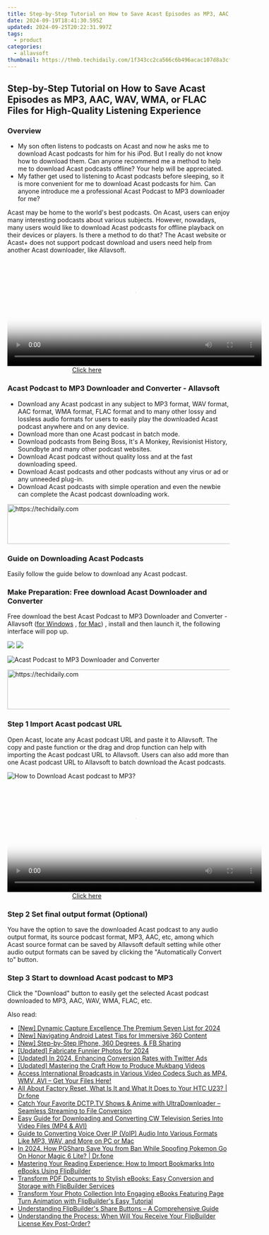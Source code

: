 ```yaml
---
title: Step-by-Step Tutorial on How to Save Acast Episodes as MP3, AAC, WAV, WMA, or FLAC Files for High-Quality Listening Experience
date: 2024-09-19T18:41:30.595Z
updated: 2024-09-25T20:22:31.997Z
tags:
  - product
categories:
  - allavsoft
thumbnail: https://thmb.techidaily.com/1f343cc2ca566c6b496acac107d8a3cfc474691f655f34c60ef016476e0a8a74.jpg
---
```


## Step-by-Step Tutorial on How to Save Acast Episodes as MP3, AAC, WAV, WMA, or FLAC Files for High-Quality Listening Experience

### Overview

* My son often listens to podcasts on Acast and now he asks me to download Acast podcasts for him for his iPod. But I really do not know how to download them. Can anyone recommend me a method to help me to download Acast podcasts offline? Your help will be appreciated.
* My father get used to listening to Acast podcasts before sleeping, so it is more convenient for me to download Acast podcasts for him. Can anyone introduce me a professional Acast Podcast to MP3 downloader for me?

Acast may be home to the world's best podcasts. On Acast, users can enjoy many interesting podcasts about various subjects. However, nowadays, many users would like to download Acast podcasts for offline playback on their devices or players. Is there a method to do that? The Acast website or Acast+ does not support podcast download and users need help from another Acast downloader, like Allavsoft.

<!-- affiliate ads begin -->
<span id="1982462">
					<video width="576" height="240" style="cursor:pointer"
           poster="//a.impactradius-go.com/display-clicktoplayimage/1982462.png"
           onclick="if(!this.playClicked){this.play();this.setAttribute('controls',true);this.playClicked=true;}">
	   <source src="//a.impactradius-go.com/display-ad/22993-1982462">
	   <img src="//a.impactradius-go.com/display-clicktoplayimage/1982462.png" style="border: none; height: 100%; width: 100%; object-fit: contain">
	</video>
	<div style="width:360px;text-align:center"><a href="javascript:window.open(decodeURIComponent('https%3A%2F%2Fhomestyler.sjv.io%2Fc%2F5597632%2F1982462%2F22993'), '_blank');void(0);">Click here</a></div>
</span>
<img height="0" width="0" src="https://imp.pxf.io/i/5597632/1982462/22993" style="position:absolute;visibility:hidden;" border="0" />
<!-- affiliate ads end -->

### Acast Podcast to MP3 Downloader and Converter - Allavsoft

* Download any Acast podcast in any subject to MP3 format, WAV format, AAC format, WMA format, FLAC format and to many other lossy and lossless audio formats for users to easily play the downloaded Acast podcast anywhere and on any device.
* Download more than one Acast podcast in batch mode.
* Download podcasts from Being Boss, It's A Monkey, Revisionist History, Soundbyte and many other podcast websites.
* Download Acast podcast without quality loss and at the fast downloading speed.
* Download Acast podcasts and other podcasts without any virus or ad or any unneeded plug-in.
* Download Acast podcasts with simple operation and even the newbie can complete the Acast podcast downloading work.

<!-- affiliate ads begin -->
<a href="https://ephamedtechinc.pxf.io/c/5597632/2136622/26400" target="_top" id="2136622">
  <img src="//a.impactradius-go.com/display-ad/26400-2136622" border="0" alt="https://techidaily.com" width="728" height="90"/>
</a>
<img height="0" width="0" src="https://ephamedtechinc.pxf.io/i/5597632/2136622/26400" style="position:absolute;visibility:hidden;" border="0" />
<!-- affiliate ads end -->

### Guide on Downloading Acast Podcasts

Easily follow the guide below to download any Acast podcast.

### Make Preparation: Free download Acast Downloader and Converter

Free download the best Acast Podcast to MP3 Downloader and Converter - Allavsoft ([for Windows](https://tools.techidaily.com/allavsoft/products/) , [for Mac](https://tools.techidaily.com/allavsoft/products/)) , install and then launch it, the following interface will pop up.

[![](https://www.allavsoft.com/how-to/../images/how-to/free-download-win.jpg)](https://tools.techidaily.com/allavsoft/products/) [![](https://www.allavsoft.com/how-to/../images/how-to/free-download-mac.jpg)](https://tools.techidaily.com/allavsoft/products/)

![Acast Podcast to MP3 Downloader and Converter](https://www.allavsoft.com/how-to/../images/allavsoft/screen-shot-600.jpg)

<!-- affiliate ads begin -->
<a href="https://aligracehair.sjv.io/c/5597632/2036472/19272" target="_top" id="2036472">
  <img src="//a.impactradius-go.com/display-ad/19272-2036472" border="0" alt="https://techidaily.com" width="728" height="90"/>
</a>
<img height="0" width="0" src="https://aligracehair.sjv.io/i/5597632/2036472/19272" style="position:absolute;visibility:hidden;" border="0" />
<!-- affiliate ads end -->

### Step 1 Import Acast podcast URL

Open Acast, locate any Acast podcast URL and paste it to Allavsoft. The copy and paste function or the drag and drop function can help with importing the Acast podcast URL to Allavsoft. Users can also add more than one Acast podcast URL to Allavsoft to batch download the Acast podcasts.

![How to Download Acast podcast to MP3?](https://www.allavsoft.com/how-to/../images/how-to/download-rtmp-video/download-rtmp-video.jpg)

<!-- affiliate ads begin -->
<span id="1983552">
					<video width="576" height="240" style="cursor:pointer"
           poster="//a.impactradius-go.com/display-clicktoplayimage/1983552.png"
           onclick="if(!this.playClicked){this.play();this.setAttribute('controls',true);this.playClicked=true;}">
	   <source src="//a.impactradius-go.com/display-ad/22993-1983552">
	   <img src="//a.impactradius-go.com/display-clicktoplayimage/1983552.png" style="border: none; height: 100%; width: 100%; object-fit: contain">
	</video>
	<div style="width:360px;text-align:center"><a href="javascript:window.open(decodeURIComponent('https%3A%2F%2Fhomestyler.sjv.io%2Fc%2F5597632%2F1983552%2F22993'), '_blank');void(0);">Click here</a></div>
</span>
<img height="0" width="0" src="https://imp.pxf.io/i/5597632/1983552/22993" style="position:absolute;visibility:hidden;" border="0" />
<!-- affiliate ads end -->

### Step 2 Set final output format (Optional)

You have the option to save the downloaded Acast podcast to any audio output format, its source podcast format, MP3, AAC, etc, among which Acast source format can be saved by Allavsoft default setting while other audio output formats can be saved by clicking the "Automatically Convert to" button.

### Step 3 Start to download Acast podcast to MP3

Click the "Download" button to easily get the selected Acast podcast downloaded to MP3, AAC, WAV, WMA, FLAC, etc.

<ins class="adsbygoogle"
     style="display:block"
     data-ad-format="autorelaxed"
     data-ad-client="ca-pub-7571918770474297"
     data-ad-slot="1223367746"></ins>

<ins class="adsbygoogle"
     style="display:block"
     data-ad-client="ca-pub-7571918770474297"
     data-ad-slot="8358498916"
     data-ad-format="auto"
     data-full-width-responsive="true"></ins>

<span class="atpl-alsoreadstyle">Also read:</span>
<div><ul>
<li><a href="https://fox-cloud.techidaily.com/new-dynamic-capture-excellence-the-premium-seven-list-for-2024/"><u>[New] Dynamic Capture Excellence The Premium Seven List for 2024</u></a></li>
<li><a href="https://fox-cloud.techidaily.com/new-navigating-android-latest-tips-for-immersive-360-content/"><u>[New] Navigating Android Latest Tips for Immersive 360 Content</u></a></li>
<li><a href="https://facebook-video-content.techidaily.com/new-step-by-step-iphone-360-degrees-and-fb-sharing/"><u>[New] Step-by-Step IPhone, 360 Degrees, & FB Sharing</u></a></li>
<li><a href="https://fox-hovers.techidaily.com/updated-fabricate-funnier-photos-for-2024/"><u>[Updated] Fabricate Funnier Photos for 2024</u></a></li>
<li><a href="https://twitter-videos.techidaily.com/updated-in-2024-enhancing-conversion-rates-with-twitter-ads/"><u>[Updated] In 2024, Enhancing Conversion Rates with Twitter Ads</u></a></li>
<li><a href="https://youtube-tips.techidaily.com/ed-mastering-the-craft-how-to-produce-mukbang-videos/"><u>[Updated] Mastering the Craft How to Produce Mukbang Videos</u></a></li>
<li><a href="https://fox-where.techidaily.com/access-international-broadcasts-in-various-video-codecs-such-as-mp4-wmv-avi-get-your-files-here/"><u>Access International Broadcasts in Various Video Codecs Such as MP4, WMV, AVI – Get Your Files Here!</u></a></li>
<li><a href="https://phone-solutions.techidaily.com/all-about-factory-reset-what-is-it-and-what-it-does-to-your-htc-u23-drfone-by-drfone-reset-android-reset-android/"><u>All About Factory Reset, What Is It and What It Does to Your HTC U23? | Dr.fone</u></a></li>
<li><a href="https://fox-where.techidaily.com/catch-your-favorite-dctptv-shows-and-anime-with-ultradownloader-seamless-streaming-to-file-conversion/"><u>Catch Your Favorite DCTP.TV Shows & Anime with UltraDownloader – Seamless Streaming to File Conversion</u></a></li>
<li><a href="https://fox-where.techidaily.com/easy-guide-for-downloading-and-converting-cw-television-series-into-video-files-mp4-and-avi/"><u>Easy Guide for Downloading and Converting CW Television Series Into Video Files (MP4 & AVI)</u></a></li>
<li><a href="https://fox-where.techidaily.com/guide-to-converting-voice-over-ip-voip-audio-into-various-formats-like-mp3-wav-and-more-on-pc-or-mac/"><u>Guide to Converting Voice Over IP (VoIP) Audio Into Various Formats Like MP3, WAV, and More on PC or Mac</u></a></li>
<li><a href="https://pokemon-go-android.techidaily.com/in-2024-how-pgsharp-save-you-from-ban-while-spoofing-pokemon-go-on-honor-magic-6-lite-drfone-by-drfone-virtual-android/"><u>In 2024, How PGSharp Save You from Ban While Spoofing Pokemon Go On Honor Magic 6 Lite? | Dr.fone</u></a></li>
<li><a href="https://win-premium.techidaily.com/mastering-your-reading-experience-how-to-import-bookmarks-into-ebooks-using-flipbuilder/"><u>Mastering Your Reading Experience: How to Import Bookmarks Into eBooks Using FlipBuilder</u></a></li>
<li><a href="https://fox-where.techidaily.com/transform-pdf-documents-to-stylish-ebooks-easy-conversion-and-storage-with-flipbuilder-services/"><u>Transform PDF Documents to Stylish eBooks: Easy Conversion and Storage with FlipBuilder Services</u></a></li>
<li><a href="https://fox-where.techidaily.com/transform-your-photo-collection-into-engaging-ebooks-featuring-page-turn-animation-with-flipbuilders-easy-tutorial/"><u>Transform Your Photo Collection Into Engaging eBooks Featuring Page Turn Animation with FlipBuilder's Easy Tutorial</u></a></li>
<li><a href="https://fox-where.techidaily.com/understanding-flipbuilders-share-buttons-a-comprehensive-guide/"><u>Understanding FlipBuilder's Share Buttons – A Comprehensive Guide</u></a></li>
<li><a href="https://fox-where.techidaily.com/understanding-the-process-when-will-you-receive-your-flipbuilder-license-key-post-order/"><u>Understanding the Process: When Will You Receive Your FlipBuilder License Key Post-Order?</u></a></li>
</ul></div>

